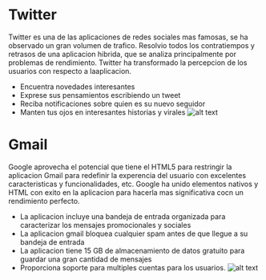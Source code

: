 
# Twitter
Twitter es una de las aplicaciones de redes sociales mas famosas, se ha observado un gran volumen de trafico. Resolvio todos los contratiempos y retrasos de una aplicacion hibrida, que se analiza principalmente por problemas de rendimiento. Twitter ha transformado la percepcion de los usuarios con respecto a laaplicacion.
- Encuentra novedades interesantes
- Exprese sus pensamientos escribiendo un tweet
- Reciba notificaciones sobre quien es su nuevo seguidor
- Manten tus ojos en interesantes historias y virales
![alt text](https://as01.epimg.net/betech/imagenes/2019/01/30/portada/1548869623_152253_1548870732_noticia_normal.jpg)

# Gmail
Google aprovecha el potencial que tiene el HTML5 para restringir la aplicacion Gmail para redefinir la experencia del usuario con excelentes caracteristicas y funcionalidades, etc. Google ha unido elementos nativos y HTML con exito en la aplicacion para hacerla mas significativa cocn un rendimiento perfecto.
- La aplicacion incluye una bandeja de entrada organizada para caracterizar los mensajes promocionales y sociales
- La aplicacion gmail bloquea cualquier spam antes de que llegue a su bandeja de entrada
- La aplicacion tiene 15 GB de almacenamiento de datos gratuito para guardar una gran cantidad de mensajes
- Proporciona soporte para multiples cuentas para los usuarios.
![alt text](https://i.blogs.es/9a1251/nuevo-diseno-gmail-4/450_1000.jpg)
